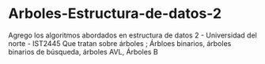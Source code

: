 # Arboles-Estructura-de-datos-2
Agrego los algoritmos abordados en estructura de datos 2 - Universidad del norte - IST2445 Que tratan sobre árboles ; Árbloes binarios, árboles binarios de búsqueda, árboles AVL, Árboles B
